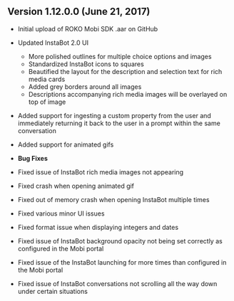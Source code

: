 ## Version 1.12.0.0 (June 21, 2017)
- Initial upload of ROKO Mobi SDK .aar on GitHub
- Updated InstaBot 2.0 UI
	- More polished outlines for multiple choice options and images
	- Standardized InstaBot icons to squares
	- Beautified the layout for the description and selection text for rich media cards 
	- Added grey borders around all images	
	- Descriptions accompanying rich media images will be overlayed on top of image
- Added support for ingesting a custom property from the user and immediately returning it back to the user in a prompt within the same conversation
- Added support for animated gifs

- **Bug Fixes**
- Fixed issue of InstaBot rich media images not appearing 
- Fixed crash when opening animated gif
- Fixed out of memory crash when opening InstaBot multiple times
- Fixed various minor UI issues
- Fixed format issue when displaying integers and dates
- Fixed issue of InstaBot background opacity not being set correctly as configured in the Mobi portal
- Fixed issue of the InstaBot launching for more times than configured in the Mobi portal
- Fixed issue of InstaBot conversations not scrolling all the way down under certain situations